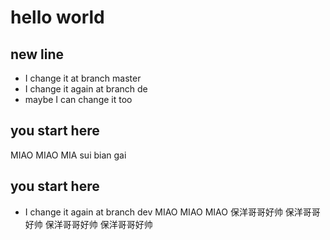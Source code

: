 # hello world

## new line
- I change it at branch master 
- I change it again at branch de
- maybe I can change it too
## you start here
MIAO MIAO MIA
sui bian gai
## you start here
- I change it again at branch dev
MIAO MIAO MIAO
保洋哥哥好帅
保洋哥哥好帅
保洋哥哥好帅
保洋哥哥好帅
